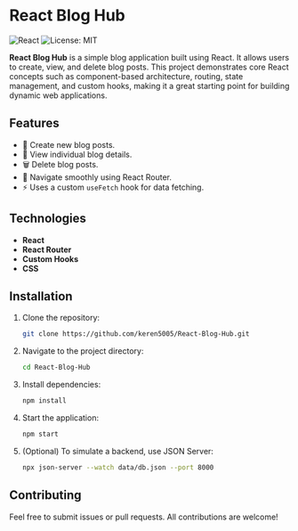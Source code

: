 # React Blog Hub

![React](https://img.shields.io/badge/React-17.0.2-blue.svg) ![License: MIT](https://img.shields.io/badge/License-MIT-yellow.svg)

**React Blog Hub** is a simple blog application built using React. It allows users to create, view, and delete blog posts. This project demonstrates core React concepts such as component-based architecture, routing, state management, and custom hooks, making it a great starting point for building dynamic web applications.

## Features
- 📝 Create new blog posts.
- 👀 View individual blog details.
- 🗑️ Delete blog posts.
- 🚀 Navigate smoothly using React Router.
- ⚡ Uses a custom `useFetch` hook for data fetching.

## Technologies
- **React**
- **React Router**
- **Custom Hooks**
- **CSS**

## Installation

1. Clone the repository:
   ```bash
   git clone https://github.com/keren5005/React-Blog-Hub.git
   ```
   
2. Navigate to the project directory:
   ```bash
   cd React-Blog-Hub
   ```

3. Install dependencies:
   ```bash
   npm install
   ```

4. Start the application:
   ```bash
   npm start
   ```

5. (Optional) To simulate a backend, use JSON Server:
   ```bash
   npx json-server --watch data/db.json --port 8000
   ```

## Contributing

Feel free to submit issues or pull requests. All contributions are welcome!

